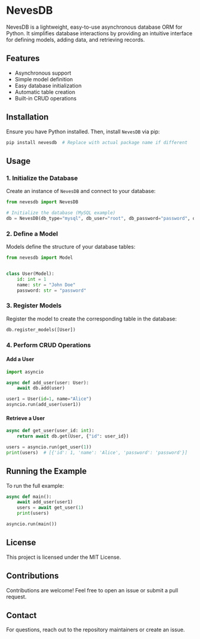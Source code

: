 # NevesDB

NevesDB is a lightweight, easy-to-use asynchronous database ORM for Python. It simplifies database interactions by providing an intuitive interface for defining models, adding data, and retrieving records.

## Features
- Asynchronous support
- Simple model definition
- Easy database initialization
- Automatic table creation
- Built-in CRUD operations

## Installation

Ensure you have Python installed. Then, install `NevesDB` via pip:

```bash
pip install nevesdb  # Replace with actual package name if different
```

## Usage

### 1. Initialize the Database

Create an instance of `NevesDB` and connect to your database:

```python
from nevesdb import NevesDB

# Initialize the database (MySQL example)
db = NevesDB(db_type="mysql", db_user="root", db_password="password", db_name="test_db", db_url="localhost:3306")
```

### 2. Define a Model

Models define the structure of your database tables:

```python
from nevesdb import Model


class User(Model):
    id: int = 1
    name: str = "John Doe"
    password: str = "password"
```

### 3. Register Models

Register the model to create the corresponding table in the database:

```python
db.register_models([User])
```

### 4. Perform CRUD Operations

#### Add a User

```python
import asyncio

async def add_user(user: User):
    await db.add(user)

user1 = User(id=1, name="Alice")
asyncio.run(add_user(user1))
```

#### Retrieve a User

```python
async def get_user(user_id: int):
    return await db.get(User, {"id": user_id})

users = asyncio.run(get_user(1))
print(users)  # [{'id': 1, 'name': 'Alice', 'password': 'password'}]
```

## Running the Example

To run the full example:

```python
async def main():
    await add_user(user1)
    users = await get_user(1)
    print(users)

asyncio.run(main())
```

## License
This project is licensed under the MIT License.

## Contributions
Contributions are welcome! Feel free to open an issue or submit a pull request.

## Contact
For questions, reach out to the repository maintainers or create an issue.


